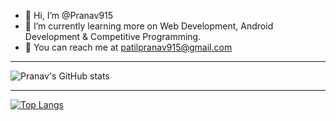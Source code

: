 - 👋 Hi, I’m @Pranav915
- 👀 I’m currently learning more on  Web Development, Android Development & Competitive Programming.
- 📧 You can reach me at patilpranav915@gmail.com
___
![Pranav's GitHub stats](https://github-readme-stats.vercel.app/api?username=Pranav915&show_icons=true&theme=radical)
___
[![Top Langs](https://github-readme-stats.vercel.app/api/top-langs/?username=Pranav915)](https://github.com/anuraghazra/github-readme-stats)
 <!---
Pranav915/Pranav915 is a ✨ special ✨ repository because its `README.md` (this file) appears on your GitHub profile.
You can click the Preview link to take a look at your changes.
--->
